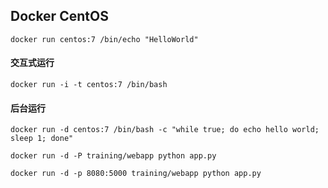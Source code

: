 ## Docker CentOS

```
docker run centos:7 /bin/echo "HelloWorld"
```

#### 交互式运行

```
docker run -i -t centos:7 /bin/bash
```

#### 后台运行

```
docker run -d centos:7 /bin/bash -c "while true; do echo hello world; sleep 1; done"
```

```
docker run -d -P training/webapp python app.py
```

```
docker run -d -p 8080:5000 training/webapp python app.py
```

